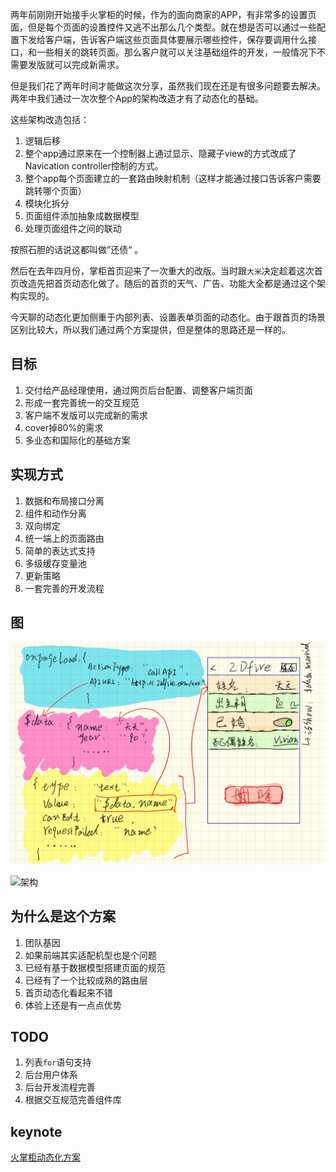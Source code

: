 两年前刚刚开始接手火掌柜的时候，作为的面向商家的APP，有非常多的设置页面，但是每个页面的设置控件又逃不出那么几个类型。就在想是否可以通过一些配置下发给客户端，告诉客户端这些页面具体要展示哪些控件，保存要调用什么接口，和一些相关的跳转页面。那么客户就可以关注基础组件的开发，一般情况下不需要发版就可以完成新需求。

但是我们花了两年时间才能做这次分享，虽然我们现在还是有很多问题要去解决。两年中我们通过一次次整个App的架构改造才有了动态化的基础。

这些架构改造包括：

1. 逻辑后移
2. 整个app通过原来在一个控制器上通过显示、隐藏子view的方式改成了Navication controller控制的方式。
3. 整个app每个页面建立的一套路由映射机制（这样才能通过接口告诉客户需要跳转哪个页面）
4. 模块化拆分
5. 页面组件添加抽象成数据模型
6. 处理页面组件之间的联动

按照石胆的话说这都叫做”还债“ 。

然后在去年四月份，掌柜首页迎来了一次重大的改版。当时跟`大米`决定趁着这次首页改造先把首页动态化做了。随后的首页的天气、广告、功能大全都是通过这个架构实现的。

今天聊的动态化更加侧重于内部列表、设置表单页面的动态化。由于跟首页的场景区别比较大，所以我们通过两个方案提供，但是整体的思路还是一样的。

## 目标



1. 交付给产品经理使用，通过网页后台配置、调整客户端页面
2. 形成一套完善统一的交互规范
3. 客户端不发版可以完成新的需求
4. cover掉80%的需求
5. 多业态和国际化的基础方案

## 实现方式

1. 数据和布局接口分离
2. 组件和动作分离
3. 双向绑定
4. 统一端上的页面路由
5. 简单的表达式支持
6. 多级缓存变量池
7. 更新策略
8. 一套完善的开发流程

## 图

![页面](./images/2.png)

![架构](https://dmanager.github.io/HKReporter-keynote/images/3.png)

## 为什么是这个方案

1. 团队基因
2. 如果前端其实适配机型也是个问题
3. 已经有基于数据模型搭建页面的规范
4. 已经有了一个比较成熟的路由层
5. 首页动态化看起来不错
6. 体验上还是有一点点优势

## TODO

1. 列表`for`语句支持
2. 后台用户体系
3. 后台开发流程完善
4. 根据交互规范完善组件库



## keynote

[火掌柜动态化方案](https://dmanager.github.io/HKReporter-keynote/#/overview)